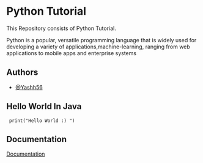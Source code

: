 
# Python Tutorial

This Repository consists of Python Tutorial.

Python is a popular, versatile programming language that is widely used for developing a variety of applications,machine-learning, ranging from web applications to mobile apps and enterprise systems

## Authors

- [@Yashh56](https://github.com/Yashh56)


## Hello World In Java 

```public class HelloWorld {
 print("Hello World :) ")
```


## Documentation

[Documentation](https://docs.python.org/3/)

